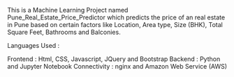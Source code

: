 This is a Machine Learning Project named Pune_Real_Estate_Price_Predictor which predicts the price of an real estate in Pune based on certain factors like Location, Area type, Size (BHK), Total Square Feet, Bathrooms and Balconies.

Languages Used :

Frontend : Html, CSS, Javascript, JQuery and Bootstrap
Backend : Python and Jupyter Notebook
Connectivity : nginx and Amazon Web Service (AWS)